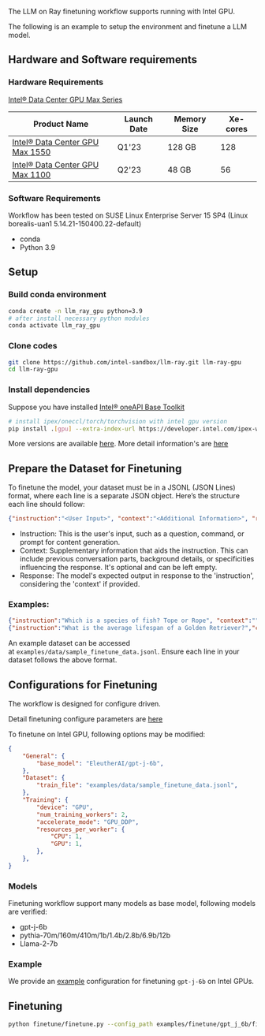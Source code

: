 The LLM on Ray finetuning workflow supports running with Intel GPU.

The following is an example to setup the environment and finetune a LLM model.

## Hardware and Software requirements

### Hardware Requirements

[Intel® Data Center GPU Max Series](https://www.intel.com/content/www/us/en/products/details/discrete-gpus/data-center-gpu/max-series/products.html)

|Product Name|Launch Date|Memory Size|Xe-cores|
|---|---|---|---|
|[Intel® Data Center GPU Max 1550](https://www.intel.com/content/www/us/en/products/sku/232873/intel-data-center-gpu-max-1550/specifications.html)|Q1'23|128 GB|128|
|[Intel® Data Center GPU Max 1100](https://www.intel.com/content/www/us/en/products/sku/232876/intel-data-center-gpu-max-1100/specifications.html)|Q2'23|48 GB|56|

### Software Requirements
Workflow has been tested on SUSE Linux Enterprise Server 15 SP4 (Linux borealis-uan1 5.14.21-150400.22-default)
- conda
- Python 3.9

## Setup

### Build conda environment
``` bash
conda create -n llm_ray_gpu python=3.9
# after install necessary python modules
conda activate llm_ray_gpu
```

### Clone codes
``` bash
git clone https://github.com/intel-sandbox/llm-ray.git llm-ray-gpu
cd llm-ray-gpu
```

### Install dependencies

Suppose you have installed [Intel® oneAPI Base Toolkit](https://www.intel.com/content/www/us/en/developer/tools/oneapi/base-toolkit.html)

``` bash
# install ipex/oneccl/torch/torchvision with intel gpu version
pip install .[gpu] --extra-index-url https://developer.intel.com/ipex-whl-stable-xpu
```
More versions are available [here](https://pytorch-extension.intel.com/release-whl/stable/xpu/cn/torch/). More detail information's are [here](https://intel.github.io/intel-extension-for-pytorch/)

## Prepare the Dataset for Finetuning

To finetune the model, your dataset must be in a JSONL (JSON Lines) format, where each line is a separate JSON object. Here’s the structure each line should follow:

``` json
{"instruction":"<User Input>", "context":"<Additional Information>", "response":"<Expected Output>"}
```

- Instruction: This is the user's input, such as a question, command, or prompt for content generation.
- Context: Supplementary information that aids the instruction. This can include previous conversation parts, background details, or specificities influencing the response. It's optional and can be left empty.
- Response: The model's expected output in response to the 'instruction', considering the 'context' if provided.

### Examples:
``` json
{"instruction":"Which is a species of fish? Tope or Rope", "context":"", "response":"Tope"}
{"instruction":"What is the average lifespan of a Golden Retriever?","context":"Golden Retrievers are a generally healthy breed; they have an average lifespan of 12 to 13 years. Irresponsible breeding to meet high demand has led to the prevalence of inherited health problems in some breed lines, including allergic skin conditions, eye problems and sometimes snappiness. These problems are rarely encountered in dogs bred from responsible breeders.","response":"The average lifespan of a Golden Retriever is 12 to 13 years."}
```

An example dataset can be accessed at `examples/data/sample_finetune_data.jsonl`. Ensure each line in your dataset follows the above format.

## Configurations for Finetuning

The workflow is designed for configure driven.

Detail finetuning configure parameters are [here](../docs/finetune_parameters.md)

To finetune on Intel GPU, following options may be modified:

``` json
{
    "General": {
        "base_model": "EleutherAI/gpt-j-6b",
    },
    "Dataset": {
        "train_file": "examples/data/sample_finetune_data.jsonl",
    },
    "Training": {
        "device": "GPU",
        "num_training_workers": 2,
        "accelerate_mode": "GPU_DDP",
        "resources_per_worker": {
            "CPU": 1,
            "GPU": 1,
        },
    },
}
```

### Models

Finetuning workflow support many models as base model, following models are verified:
- gpt-j-6b
- pythia-70m/160m/410m/1b/1.4b/2.8b/6.9b/12b
- Llama-2-7b

### Example

We provide an [example](../examples/finetune/gpt_j_6b/finetune_intel_gpu.conf) configuration for finetuning `gpt-j-6b` on Intel GPUs.

## Finetuning

``` bash
python finetune/finetune.py --config_path examples/finetune/gpt_j_6b/finetune_intel_gpu.conf
```


